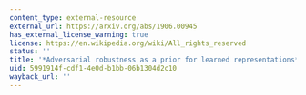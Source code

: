 ```yaml
---
content_type: external-resource
external_url: https://arxiv.org/abs/1906.00945
has_external_license_warning: true
license: https://en.wikipedia.org/wiki/All_rights_reserved
status: ''
title: '*Adversarial robustness as a prior for learned representations*'
uid: 5991914f-cdf1-4e0d-b1bb-06b1304d2c10
wayback_url: ''
---
```

